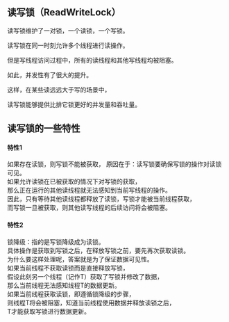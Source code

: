 
## 读写锁（ReadWriteLock） 

读写锁维护了一对锁，一个读锁，一个写锁。   

读写锁在同一时刻允许多个线程进行读操作。   

但是写线程访问过程中，所有的读线程和其他写线程均被阻塞。   

如此，并发性有了很大的提升。   

这样，在某些读远远大于写的场景中，   

读写锁能够提供比排它锁更好的并发量和吞吐量。     

## 读写锁的一些特性
#### 特性1
如果存在读锁，则写锁不能被获取， 
原因在于：读写锁要确保写锁的操作对读锁可见。   
如果允许读锁在已被获取的情况下对写锁的获取，   
那么正在运行的其他读线程就无法感知到当前写线程的操作。  
因此，只有等待其他读线程都释放了读锁，写锁才能被当前线程获取，  
而写锁一旦被获取，则其他读写线程的后续访问将会被阻塞。  

#### 特性2
锁降级：指的是写锁降级成为读锁。  
具体操作是获取到写锁之后，在释放写锁之前，要先再次获取读锁。    
为什么要这样处理呢，答案就是为了保证数据可见性。   
如果当前线程不获取读锁而是直接释放写锁，  
假设此刻另一个线程（记作T）获取了写锁并修改了数据，  
那么当前线程无法感知线程T的数据更新。  
如果当前线程获取读锁，即遵循锁降级的步骤，   
则线程T将会被阻塞，知道当前线程使用数据并释放读锁之后，  
T才能获取写锁进行数据更新。  



